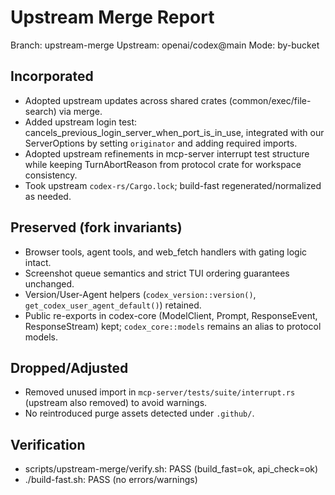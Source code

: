 # Upstream Merge Report

Branch: upstream-merge
Upstream: openai/codex@main
Mode: by-bucket

## Incorporated
- Adopted upstream updates across shared crates (common/exec/file-search) via merge.
- Added upstream login test: cancels_previous_login_server_when_port_is_in_use, integrated with our ServerOptions by setting `originator` and adding required imports.
- Adopted upstream refinements in mcp-server interrupt test structure while keeping TurnAbortReason from protocol crate for workspace consistency.
- Took upstream `codex-rs/Cargo.lock`; build-fast regenerated/normalized as needed.

## Preserved (fork invariants)
- Browser tools, agent tools, and web_fetch handlers with gating logic intact.
- Screenshot queue semantics and strict TUI ordering guarantees unchanged.
- Version/User-Agent helpers (`codex_version::version()`, `get_codex_user_agent_default()`) retained.
- Public re-exports in codex-core (ModelClient, Prompt, ResponseEvent, ResponseStream) kept; `codex_core::models` remains an alias to protocol models.

## Dropped/Adjusted
- Removed unused import in `mcp-server/tests/suite/interrupt.rs` (upstream also removed) to avoid warnings.
- No reintroduced purge assets detected under `.github/`.

## Verification
- scripts/upstream-merge/verify.sh: PASS (build_fast=ok, api_check=ok)
- ./build-fast.sh: PASS (no errors/warnings)

